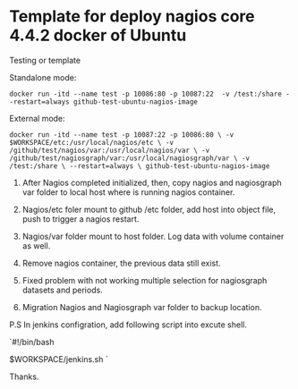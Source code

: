 # Template for deploy nagios core 4.4.2 docker of Ubuntu

Testing or template

Standalone mode:

`docker run -itd --name test -p 10086:80 -p 10087:22  -v /test:/share --restart=always github-test-ubuntu-nagios-image`

External mode:

`docker run -itd --name test -p 10087:22 -p 10086:80 \
 -v $WORKSPACE/etc:/usr/local/nagios/etc \
 -v /github/test/nagios/var:/usr/local/nagios/var \
 -v /github/test/nagiosgraph/var:/usr/local/nagiosgraph/var \
 -v /test:/share \
 --restart=always \
 github-test-ubuntu-nagios-image
`

1. After Nagios completed initialized, then, copy nagios and nagiosgraph var folder to local host where is running nagios container.

2. Nagios/etc foler mount to github /etc folder, add host into object file, push to trigger a nagios restart.

3. Nagios/var folder mount to host folder. Log data with volume container as well.

4. Remove nagios container, the previous data still exist.

5. Fixed problem with not working multiple selection for nagiosgraph datasets and periods. 

6. Migration Nagios and Nagiosgraph var folder to backup location.

P.S
In jenkins configration, add following script into excute shell.

`#!/bin/bash

$WORKSPACE/jenkins.sh
`




Thanks.
